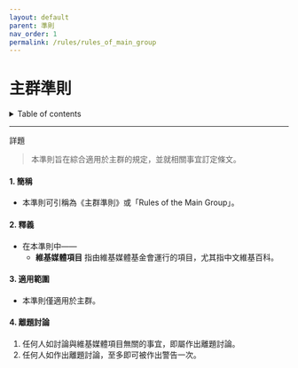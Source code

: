 ```yaml
---
layout: default
parent: 準則
nav_order: 1
permalink: /rules/rules_of_main_group
---
```


# 主群準則

<details close markdown="block">
  <summary>
    Table of contents
  </summary>
  {: .text-delta }
- TOC
{:toc}
</details>

---

詳題
> 本準則旨在綜合適用於主群的規定，並就相關事宜訂定條文。

#### 1. 簡稱

- 本準則可引稱為《主群準則》或「Rules of the Main Group」。

#### 2. 釋義

- 在本準則中——
  - **維基媒體項目** 指由維基媒體基金會運行的項目，尤其指中文維基百科。

#### 3. 適用範圍

- 本準則僅適用於主群。

#### 4. 離題討論

1. 任何人如討論與維基媒體項目無關的事宜，即屬作出離題討論。
2. 任何人如作出離題討論，至多即可被作出警告一次。
